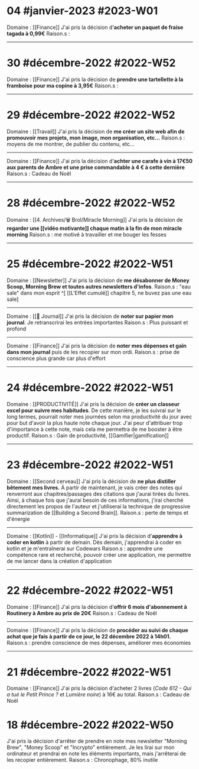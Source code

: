 # 04 #janvier-2023 #2023-W01
Domaine : [[Finance]]
J'ai pris la décision d'**acheter un paquet de fraise tagada à 0,99€**
Raison.s :
***
# 30 #décembre-2022 #2022-W52
Domaine : [[Finance]]
J'ai pris la décision de **prendre une tartellette à la framboise pour ma copine à 3,95€**
Raison.s :
***
# 29 #décembre-2022 #2022-W52
Domaine : [[Travail]]
J'ai pris la décision de **me créer un site web afin de promouvoir mes projets, mon image, mon organisation, etc...**
Raison.s : moyens de me montrer, de publier du contenu, etc...
***
Domaine : [[Finance]]
J'ai pris la décision d'**achter une carafe à vin à 17€50 aux parents de Ambre et une prise commandable à 4 € à cette dernière**
Raison.s : Cadeau de Noël
***
# 28 #décembre-2022 #2022-W52
Domaine : [[4. Archives/🗑️ Brol/Miracle Morning]]
J'ai pris la décision de **regarder une [[vidéo motivante]] chaque matin à la fin de mon miracle morning**
Raison.s : me motivé à travailler et me bouger les fesses
***
# 25 #décembre-2022 #2022-W51
Domaine : [[Newsletter]]
J'ai pris la décision de **me désabonner de Money Scoop, Morning Brew et toutes autres newsletters d'infos**.
Raison.s : "eau sale" dans mon esprit ^[ [[L'Effet cumulé]] chapitre 5, ne buvez pas une eau sale]
***
Domaine : [[📅 Journal]]
J'ai pris la décision de **noter sur papier mon journal**. Je retranscrirai les entrées importantes
Raison.s : Plus puissant et profond 
***
Domaine : [[Finance]]
J'ai pris la décision de **noter mes dépenses et gain dans mon journal** puis de les recopier sur mon ordi.
Raison.s : prise de conscience plus grande car plus d'effort
***
# 24 #décembre-2022 #2022-W51
Domaine : [[PRODUCTIVITÉ]]
J'ai pris la décision de **créer un classeur excel pour suivre mes habitudes**. De cette manière, je les suivrai sur le long termes, pourrait noter mes journées selon ma productivité du jour avec pour but d'avoir la plus haute note chaque jour. J'ai peur d'attribuer trop d'importance à cette note, mais cela me permettra de me booster à être productif.
Raison.s : Gain de productivité, [[Gamifier|gamification]]
***
# 23 #décembre-2022 #2022-W51
Domaine : [[Second cerveau]]
J'ai pris la décision de **ne plus distiller bêtement mes livres.** À partir de maintenant, je vais créer des notes qui renverront aux chapitres/passages des citations que j'aurai tirées du livres. Ainsi, à chaque fois que j'aurai besoin de ces informations, j'irai cherché directement les propos de l'auteur et j'utiliserai la technique de progressive summarization de [[Building a Second Brain]]. 
Raison.s : perte de temps et d'énergie
***
Domaine : [[Kotlin]] - [[Informatique]]
J'ai pris la décision d'**apprendre à coder en kotlin** à partir de demain. Dès demain, j'apprendrai à coder en kotlin et je m'entraînerai sur Codewars 
Raison.s : apprendre une compétence rare et recherché, pouvoir créer une application, me permettre de me lancer dans la création d'application
***
# 22 #décembre-2022 #2022-W51
Domaine : [[Finance]]
J'ai pris la décision d'**offrir 6 mois d'abonnement à Routinery à Ambre au prix de 20€**
Raison.s : Cadeau de Noël
***
Domaine : [[Finance]]
J'ai pris la décision de **procéder au suivi de chaque achat que je fais à partir de ce jour, le 22 décembre 2022 à 14h01.**
Raison.s : prendre conscience de mes dépenses, améliorer mes économies
***
# 21 #décembre-2022 #2022-W51
Domaine : [[Finance]]
J'ai pris la décision d'acheter 2 livres (*Code 612 - Qui a tué le Petit Prince ?* et *Lumière noire*) à 16€ au total.
Raison.s : Cadeau de Noël
# 18 #décembre-2022 #2022-W50
J'ai pris la décision d'arrêter de prendre en note mes newsletter "Morning Brew", "Money Scoop" et "Incrypto" entièrement. Je les lirai sur mon ordinateur et prendrai en note les éléments importants, mais j'arrêterai de les recopier entièrement.
Raison.s : Chronophage, 80% inutile